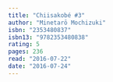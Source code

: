 ```yaml
---
title: "Chiisakobé #3"
author: "Minetarō Mochizuki"
isbn: "2353480837"
isbn13: "9782353480838"
rating: 5
pages: 236
read: "2016-07-22"
date: "2016-07-24"
---
```


